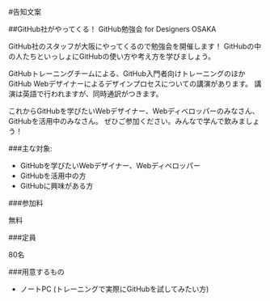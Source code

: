#告知文案

##GitHub社がやってくる！ GitHub勉強会 for Designers OSAKA

GitHub社のスタッフが大阪にやってくるので勉強会を開催します！
GitHubの中の人たちといっしょにGitHubの使い方や考え方を学びましょう。

GitHubトレーニングチームによる、GitHub入門者向けトレーニングのほかGitHub Webデザイナーによるデザインプロセスについての講演があります。
講演は英語で行われますが、同時通訳がつきます。

これからGitHubを学びたいWebデザイナー、Webディベロッパーのみなさん、GitHubを活用中のみなさん。
ぜひご参加ください。みんなで学んで飲みましょう！

###主な対象:

* GitHubを学びたいWebデザイナー、Webディベロッパー
* GitHubを活用中の方
* GitHubに興味がある方

###参加料

無料

###定員

80名

###用意するもの

* ノートPC (トレーニングで実際にGitHubを試してみたい方)
